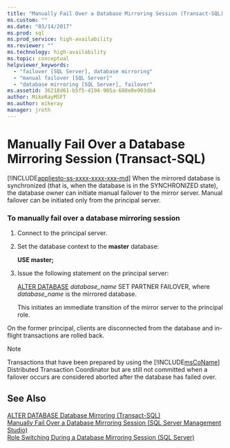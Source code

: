 ```yaml
---
title: "Manually Fail Over a Database Mirroring Session (Transact-SQL) | Microsoft Docs"
ms.custom: ""
ms.date: "03/14/2017"
ms.prod: sql
ms.prod_service: high-availability
ms.reviewer: ""
ms.technology: high-availability
ms.topic: conceptual
helpviewer_keywords: 
  - "failover [SQL Server], database mirroring"
  - "manual failover [SQL Server]"
  - "database mirroring [SQL Server], failover"
ms.assetid: 36218d61-b5f5-4194-905a-608e0e903db4
author: MikeRayMSFT
ms.author: mikeray
manager: jroth
---
```

# Manually Fail Over a Database Mirroring Session (Transact-SQL)
[!INCLUDE[appliesto-ss-xxxx-xxxx-xxx-md](../../includes/appliesto-ss-xxxx-xxxx-xxx-md.md)]
  When the mirrored database is synchronized (that is, when the database is in the SYNCHRONIZED state), the database owner can initiate manual failover to the mirror server. Manual failover can be initiated only from the principal server.  
  
### To manually fail over a database mirroring session  
  
1.  Connect to the principal server.  
  
2.  Set the database context to the **master** database:  
  
     **USE master;**  
  
3.  Issue the following statement on the principal server:  
  
     [ALTER DATABASE](../../t-sql/statements/alter-database-transact-sql-database-mirroring.md) *database_name* SET PARTNER FAILOVER, where *database_name* is the mirrored database.  
  
     This initiates an immediate transition of the mirror server to the principal role.  
  
 On the former principal, clients are disconnected from the database and in-flight transactions are rolled back.  
  
> [!NOTE]  
>  Transactions that have been prepared by using the [!INCLUDE[msCoName](../../includes/msconame-md.md)] Distributed Transaction Coordinator but are still not committed when a failover occurs are considered aborted after the database has failed over.  
  
## See Also  
 [ALTER DATABASE Database Mirroring &#40;Transact-SQL&#41;](../../t-sql/statements/alter-database-transact-sql-database-mirroring.md)   
 [Manually Fail Over a Database Mirroring Session &#40;SQL Server Management Studio&#41;](../../database-engine/database-mirroring/manually-fail-over-a-database-mirroring-session-sql-server-management-studio.md)   
 [Role Switching During a Database Mirroring Session &#40;SQL Server&#41;](../../database-engine/database-mirroring/role-switching-during-a-database-mirroring-session-sql-server.md)  
  
  
